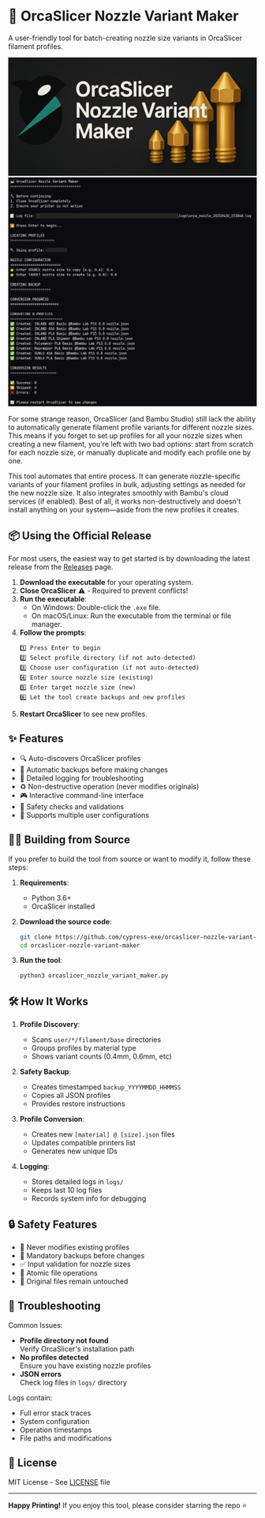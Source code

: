 # 🐋 OrcaSlicer Nozzle Variant Maker

A user-friendly tool for batch-creating nozzle size variants in OrcaSlicer filament profiles.

![Header](./images/header-image.png)
![Demo](./images/example-usage.png)

For some strange reason, OrcaSlicer (and Bambu Studio) still lack the ability to automatically generate filament profile variants for different nozzle sizes. This means if you forget to set up profiles for all your nozzle sizes when creating a new filament, you're left with two bad options: start from scratch for each nozzle size, or manually duplicate and modify each profile one by one.

This tool automates that entire process. It can generate nozzle-specific variants of your filament profiles in bulk, adjusting settings as needed for the new nozzle size. It also integrates smoothly with Bambu's cloud services (if enabled). Best of all, it works non-destructively and doesn't install anything on your system—aside from the new profiles it creates.

## 📦 Using the Official Release

For most users, the easiest way to get started is by downloading the latest release from the [Releases](https://github.com/cypress-exe/orcaslicer-nozzle-variant-maker/releases) page.

1. **Download the executable** for your operating system.
2. **Close OrcaSlicer** ⚠️ - Required to prevent conflicts!
3. **Run the executable**:
   - On Windows: Double-click the `.exe` file.
   - On macOS/Linux: Run the executable from the terminal or file manager.
4. **Follow the prompts**:
   ```
   1️⃣ Press Enter to begin
   2️⃣ Select profile directory (if not auto-detected)
   3️⃣ Choose user configuration (if not auto-detected)
   4️⃣ Enter source nozzle size (existing)
   5️⃣ Enter target nozzle size (new)
   6️⃣ Let the tool create backups and new profiles
   ```
5. **Restart OrcaSlicer** to see new profiles.

## ✨ Features

- 🔍 Auto-discovers OrcaSlicer profiles
- 💾 Automatic backups before making changes
- 📝 Detailed logging for troubleshooting
- ♻️ Non-destructive operation (never modifies originals)
- 🎮 Interactive command-line interface
- 🚦 Safety checks and validations
- 📁 Supports multiple user configurations

## 👩‍💻 Building from Source

If you prefer to build the tool from source or want to modify it, follow these steps:

1. **Requirements**:
   - Python 3.6+
   - OrcaSlicer installed

2. **Download the source code**:
   ```bash
   git clone https://github.com/cypress-exe/orcaslicer-nozzle-variant-maker.git
   cd orcaslicer-nozzle-variant-maker
   ```

3. **Run the tool**:
   ```bash
   python3 orcaslicer_nozzle_variant_maker.py
   ```

## 🛠️ How It Works

1. **Profile Discovery**:
   - Scans `user/*/filament/base` directories
   - Groups profiles by material type
   - Shows variant counts (0.4mm, 0.6mm, etc)

2. **Safety Backup**:
   - Creates timestamped `backup_YYYYMMDD_HHMMSS`
   - Copies all JSON profiles
   - Provides restore instructions

3. **Profile Conversion**:
   - Creates new `[material] @ [size].json` files
   - Updates compatible printers list
   - Generates new unique IDs

4. **Logging**:
   - Stores detailed logs in `logs/`
   - Keeps last 10 log files
   - Records system info for debugging

## 🔒 Safety Features

- 🛑 Never modifies existing profiles
- 💾 Mandatory backups before changes
- ✅ Input validation for nozzle sizes
- 🔄 Atomic file operations
- 📁 Original files remain untouched

## 🚨 Troubleshooting

Common Issues:
- **Profile directory not found**  
  Verify OrcaSlicer's installation path
- **No profiles detected**  
  Ensure you have existing nozzle profiles
- **JSON errors**  
  Check log files in `logs/` directory

Logs contain:
- Full error stack traces
- System configuration
- Operation timestamps
- File paths and modifications

## 📜 License

MIT License - See [LICENSE](_LICENSE_) file

---
  
**Happy Printing!** If you enjoy this tool, please consider starring the repo ⭐